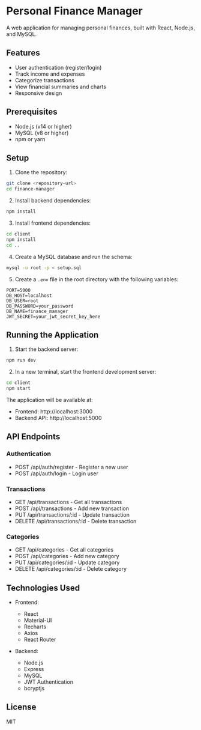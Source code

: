 # Personal Finance Manager

A web application for managing personal finances, built with React, Node.js, and MySQL.

## Features

- User authentication (register/login)
- Track income and expenses
- Categorize transactions
- View financial summaries and charts
- Responsive design

## Prerequisites

- Node.js (v14 or higher)
- MySQL (v8 or higher)
- npm or yarn

## Setup

1. Clone the repository:
```bash
git clone <repository-url>
cd finance-manager
```

2. Install backend dependencies:
```bash
npm install
```

3. Install frontend dependencies:
```bash
cd client
npm install
cd ..
```

4. Create a MySQL database and run the schema:
```bash
mysql -u root -p < setup.sql
```

5. Create a `.env` file in the root directory with the following variables:
```
PORT=5000
DB_HOST=localhost
DB_USER=root
DB_PASSWORD=your_password
DB_NAME=finance_manager
JWT_SECRET=your_jwt_secret_key_here
```

## Running the Application

1. Start the backend server:
```bash
npm run dev
```

2. In a new terminal, start the frontend development server:
```bash
cd client
npm start
```

The application will be available at:
- Frontend: http://localhost:3000
- Backend API: http://localhost:5000

## API Endpoints

### Authentication
- POST /api/auth/register - Register a new user
- POST /api/auth/login - Login user

### Transactions
- GET /api/transactions - Get all transactions
- POST /api/transactions - Add new transaction
- PUT /api/transactions/:id - Update transaction
- DELETE /api/transactions/:id - Delete transaction

### Categories
- GET /api/categories - Get all categories
- POST /api/categories - Add new category
- PUT /api/categories/:id - Update category
- DELETE /api/categories/:id - Delete category

## Technologies Used

- Frontend:
  - React
  - Material-UI
  - Recharts
  - Axios
  - React Router

- Backend:
  - Node.js
  - Express
  - MySQL
  - JWT Authentication
  - bcryptjs

## License

MIT 